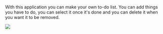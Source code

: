 With this application you can make your own to-do list. You can add things you have to do, you can select it once it's done and you can delete it when you want it to be removed.


<img src="https://www.mupload.nl/img/3axdnwxnyqgdv.png"></img>
